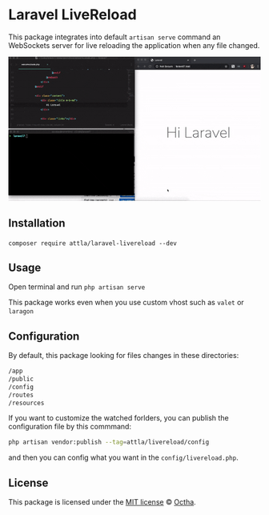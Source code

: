 # Laravel LiveReload

This package integrates into default `artisan serve` command an WebSockets server for live reloading the application when any file changed.

![Laravel livereload](demo.gif)

## Installation

`composer require attla/laravel-livereload --dev`

## Usage

Open terminal and run `php artisan serve`

This package works even when you use custom vhost such as `valet` or `laragon`

## Configuration

By default, this package looking for files changes in these directories:

```
/app
/public 
/config 
/routes 
/resources
```

If you want to customize the watched forlders, you can publish the configuration file by this commmand:

```bash
php artisan vendor:publish --tag=attla/livereload/config
```

and then you can config what you want in the `config/livereload.php`.

## License

This package is licensed under the [MIT license](LICENSE) © [Octha](https://octha.com).
